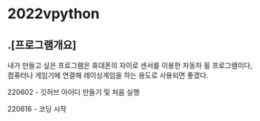 # 2022vpython
## .[프로그램개요]
내가 만들고 싶은 프로그램은 휴대폰의 자이로 센서를 이용한 자동차 휠 프로그램이다, 컴퓨터나 게임기에 연결해 레이싱게임을 하는 용도로 사용되면 좋겠다.

220602 - 깃허브 아이디 만들기 및 처음 실행

220616 - 코딩 시작
